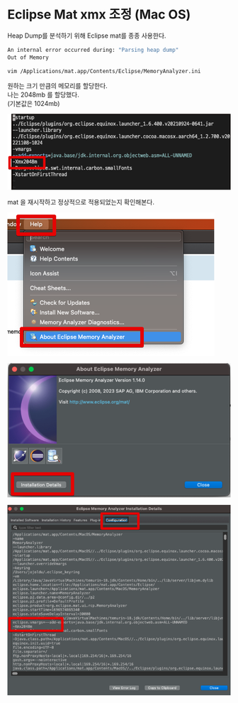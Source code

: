 # Eclipse Mat xmx 조정 (Mac OS)

Heap Dump를 분석하기 위해 Eclipse mat를 종종 사용한다.

```bash
An internal error occurred during: "Parsing heap dump" 
Out of Memory
```


```bash
vim /Applications/mat.app/Contents/Eclipse/MemoryAnalyzer.ini
```

원하는 크기 만큼의 메모리를 할당한다.  
나는 2048mb 를 할당했다.  
(기본값은 1024mb)

![ini](./images/ini.png)

mat 을 재시작하고 정상적으로 적용되었는지 확인해본다.

![review1](./images/review1.png)

![review2](./images/review2.png)

![review3](./images/review3.png)
